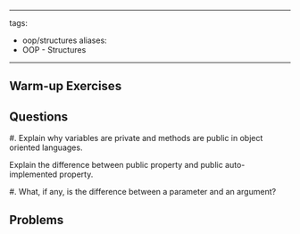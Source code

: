 <!--

DO NOT EDIT THIS FILE

Edit exercises/w_sol/oop/structures.md, and run
make exercises/wo_sol/oop/structures.md
instead.
-->

---
tags:
  - oop/structures
aliases:
  - OOP - Structures
---

## Warm-up Exercises

## Questions

#. Explain why variables are private and methods are public in object oriented languages.

Explain the difference between public property and public auto-implemented property.

#. What, if any, is the difference between a parameter and an argument?



## Problems